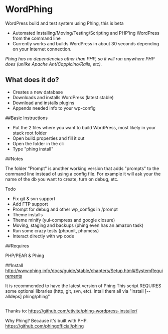 WordPhing
=========

WordPress build and test system using Phing, this is beta

- Automated Installing/Moving/Testing/Scripting and PHP'ing WordPress from the command line
- Currently works and builds WordPress in about 30 seconds depending on your Internet connection.


*Phing has no dependencies other than PHP, so it will run anywhere PHP does (unlike Apache Ant/Cappicino/Rails, etc).*


## What does it do?

- Creates a new database
- Downloads and installs WordPress (latest stable)
- Download and installs plugins
- Appends needed info to your wp-config

##Basic Instructions

- Put the 2 files where you want to build WordPress, most likely in your stack root folder
- Open build.properties and fill it out
- Open the folder in the cli
- Type "phing install"


##Notes

The folder "Prompt" is another working version that adds "prompts" to the command line instead of using a config file.
For example it will ask your the name of the db you want to create, turn on debug, etc.

Todo

- Fix git & svn support
- Add FTP support
- Prompt for debug and other wp_configs in /prompt
- Theme installs
- Theme minify (yui-compress and google closure)
- Moving, staging and backups (phing even has an amazon task)
- Run some crazy tests (phpunit, phpmess)
- Interact directly with  wp code

##Requires

PHP/PEAR & Phing

##Install
http://www.phing.info/docs/guide/stable/chapters/Setup.html#SystemRequirements

It is recommended to have the latest version of Phing
This script REQUIRES some optional libraries (http, git, svn, etc).
Intall them all via "install [--alldeps] phing/phing"


##

Thanks to: https://github.com/etivite/phing-wordpress-installer/ 

Why Phing? Because it's built with PHP.
https://github.com/phingofficial/phing


